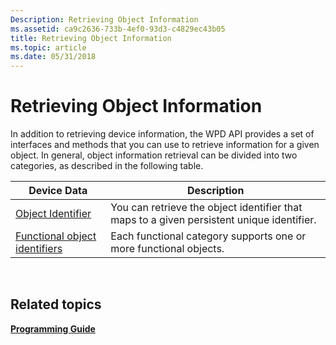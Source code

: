 ```yaml
---
Description: Retrieving Object Information
ms.assetid: ca9c2636-733b-4ef0-93d3-c4829ec43b05
title: Retrieving Object Information
ms.topic: article
ms.date: 05/31/2018
---
```


# Retrieving Object Information

In addition to retrieving device information, the WPD API provides a set of interfaces and methods that you can use to retrieve information for a given object. In general, object information retrieval can be divided into two categories, as described in the following table.



| Device Data                                                                                    | Description                                                                               |
|------------------------------------------------------------------------------------------------|-------------------------------------------------------------------------------------------|
| [Object Identifier](retrieving-an-object-identifier-from-a-persistent-unique-identifier.md)   | You can retrieve the object identifier that maps to a given persistent unique identifier. |
| [Functional object identifiers](retrieving-the-functional-object-identifiers-for-a-device.md) | Each functional category supports one or more functional objects.                         |



 

## Related topics

<dl> <dt>

[**Programming Guide**](programming-guide.md)
</dt> </dl>

 

 



